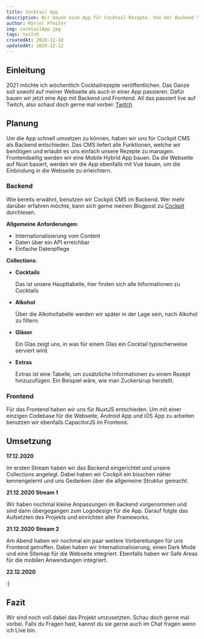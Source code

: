 ```yaml
---
title: Cocktail App
description: Wir bauen eine App für Cocktail Rezepte. Von der Backend Struktur bis hin zur fertigen iOS und Android App.
author: Marcel Pfeifer
img: cocktailApp.jpg
tags: twitch
createdAt: 2020-12-18
updatedAt: 2020-12-22
---
```


## Einleitung

2021 möchte ich wöchentlich Cocktailrezepte veröffentlichen. Das Ganze soll sowohl auf meiner Webseite als auch in einer App passieren. Dafür bauen wir jetzt eine App mit Backend und Frontend. All das passiert live auf Twitch, also schaut doch gerne mal vorbei: [Twitch](https://twitch.tv/0to100ink)

## Planung

Um die App schnell umsetzen zu können, haben wir uns für Cockpit CMS als Backend entschieden. Das CMS liefert alle Funktionen, welche wir benötigen und erlaubt es uns einfach unsere Rezepte zu managen. Frontendseitig werden wir eine Mobile Hybrid App bauen. Da die Webseite auf Nuxt basiert, werden wir die App ebenfalls mit Vue bauen, um die Einbindung in die Webseite zu erleichtern.

### Backend

Wie bereits erwähnt, benutzen wir Cockpit CMS im Backend. Wer mehr darüber erfahren möchte, kann sich gerne meinen Blogpost zu [Cockpit](/blog/Cockpit) durchlesen.

**Allgemeine Anforderungen:**

-   Internationalisierung vom Content
-   Daten über ein API erreichbar
-   Einfache Datenpflege

**Collections**:

-   **Cocktails**

    Das ist unsere Haupttabelle, hier finden sich alle Informationen zu Cocktails

-   **Alkohol**

    Über die Alkoholtabelle werden wir später in der Lage sein, nach Alkohol zu filtern.

-   **Gläser**

    Ein Glas zeigt uns, in was für einem Glas ein Cocktail typischerweise serviert wird.

-   **Extras**

    Extras ist eine Tabelle, um zusätzliche Informationen zu einem Rezept hinzuzufügen. Ein Beispiel wäre, wie man Zuckersirup herstellt.

### Frontend

Für das Frontend haben wir uns für NuxtJS entschieden. Um mit einer einzigen Codebase für die Webseite, Android App und iOS App zu arbeiten benutzen wir ebenfalls CapacitorJS im Frontend.

## Umsetzung

**17.12.2020**

Im ersten Stream haben wir das Backend eingerichtet und unsere Collections angelegt. Dabei haben wir Cockpit ein bisschen näher kennengelernt und uns Gedanken über die allgemeine Struktur gemacht.

**21.12.2020 Stream 1**

Wir haben nochmal kleine Anpassungen im Backend vorgenommen und sind dann übergegangen zum Logodesign für die App. Darauf folgte das Aufsetzten des Projekts und einrichten aller Frameworks.

**21.12.2020 Stream 2**

Am Abend haben wir nochmal ein paar weitere Vorbereitungen für uns Frontend getroffen. Dabei haben wir Internationalisierung, einen Dark Mode und eine Sitemap für die Webseite integriert. Ebenfalls haben wir Safe Areas für die mobilen Anwendungen integriert.

**22.12.2020**

:)

## Fazit

Wir sind noch voll dabei das Projekt umzusetzten. Schau doch gerne mal vorbei. Falls du Fragen hast, kannst du sie gerne auch im Chat fragen wenn ich Live bin.
